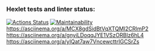 ### Hexlet tests and linter status:

[![Actions Status](https://github.com/rubtsovant77/frontend-project-44/actions/workflows/hexlet-check.yml/badge.svg)](https://github.com/rubtsovant77/frontend-project-44/actions)
[![Maintainability](https://api.codeclimate.com/v1/badges/54cbc918938b0b260952/maintainability)](https://codeclimate.com/github/rubtsovant77/frontend-project-44/maintainability)
https://asciinema.org/a/MCX8gdSidBtVqXTQMI2CRlmP2
https://asciinema.org/a/gnyiLDoqqJYE1VSzORBlz6hL4
https://asciinema.org/a/yIQat7aw7VncewcttrIGCSrZs
